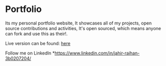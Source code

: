 # Portfolio
Its my personal portfolio website, It showcases all of my projects, open source contributions and activities, It's open sourced, which means anyone can fork and use this as their!.

Live version can be found: [here](https://jahir-raihan.github.io/portfolio/)

Follow me on LinkedIn *https://www.linkedin.com/in/jahir-raihan-3b0207204/
